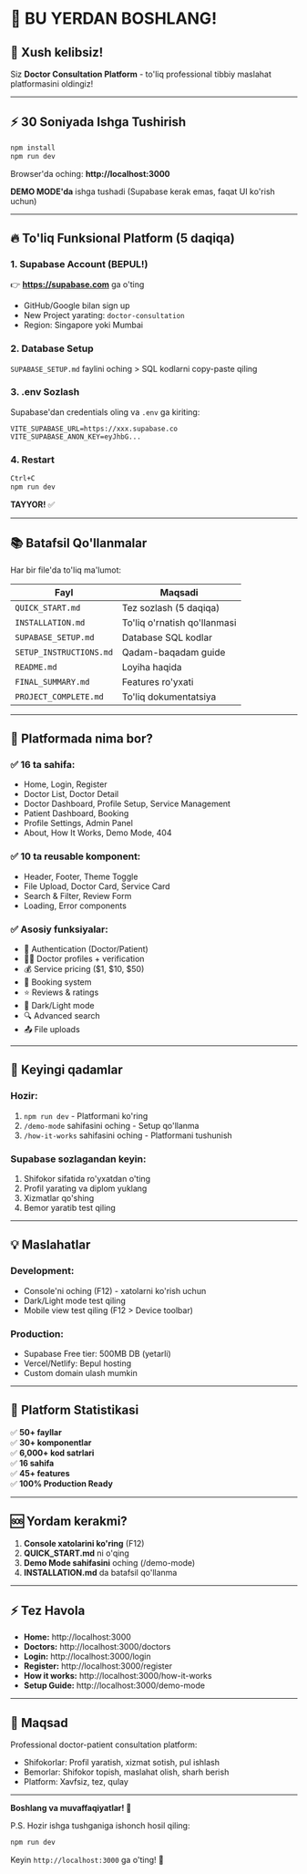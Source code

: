 # 🎉 BU YERDAN BOSHLANG!

## 👋 Xush kelibsiz!

Siz **Doctor Consultation Platform** - to'liq professional tibbiy maslahat platformasini oldingiz!

---

## ⚡ 30 Soniyada Ishga Tushirish

```bash
npm install
npm run dev
```

Browser'da oching: **http://localhost:3000**

**DEMO MODE'da** ishga tushadi (Supabase kerak emas, faqat UI ko'rish uchun)

---

## 🔥 To'liq Funksional Platform (5 daqiqa)

### 1. Supabase Account (BEPUL!)

👉 **https://supabase.com** ga o'ting
- GitHub/Google bilan sign up
- New Project yarating: `doctor-consultation`
- Region: Singapore yoki Mumbai

### 2. Database Setup

`SUPABASE_SETUP.md` faylini oching > SQL kodlarni copy-paste qiling

### 3. .env Sozlash

Supabase'dan credentials oling va `.env` ga kiriting:

```env
VITE_SUPABASE_URL=https://xxx.supabase.co
VITE_SUPABASE_ANON_KEY=eyJhbG...
```

### 4. Restart

```bash
Ctrl+C
npm run dev
```

**TAYYOR!** ✅

---

## 📚 Batafsil Qo'llanmalar

Har bir file'da to'liq ma'lumot:

| Fayl | Maqsadi |
|------|---------|
| `QUICK_START.md` | Tez sozlash (5 daqiqa) |
| `INSTALLATION.md` | To'liq o'rnatish qo'llanmasi |
| `SUPABASE_SETUP.md` | Database SQL kodlar |
| `SETUP_INSTRUCTIONS.md` | Qadam-baqadam guide |
| `README.md` | Loyiha haqida |
| `FINAL_SUMMARY.md` | Features ro'yxati |
| `PROJECT_COMPLETE.md` | To'liq dokumentatsiya |

---

## 🎯 Platformada nima bor?

### ✅ 16 ta sahifa:
- Home, Login, Register
- Doctor List, Doctor Detail
- Doctor Dashboard, Profile Setup, Service Management
- Patient Dashboard, Booking
- Profile Settings, Admin Panel
- About, How It Works, Demo Mode, 404

### ✅ 10 ta reusable komponent:
- Header, Footer, Theme Toggle
- File Upload, Doctor Card, Service Card
- Search & Filter, Review Form
- Loading, Error components

### ✅ Asosiy funksiyalar:
- 🔐 Authentication (Doctor/Patient)
- 👨‍⚕️ Doctor profiles + verification
- 💰 Service pricing ($1, $10, $50)
- 📅 Booking system
- ⭐ Reviews & ratings
- 🌙 Dark/Light mode
- 🔍 Advanced search
- 📤 File uploads

---

## 🚀 Keyingi qadamlar

### Hozir:
1. `npm run dev` - Platformani ko'ring
2. `/demo-mode` sahifasini oching - Setup qo'llanma
3. `/how-it-works` sahifasini oching - Platformani tushunish

### Supabase sozlagandan keyin:
1. Shifokor sifatida ro'yxatdan o'ting
2. Profil yarating va diplom yuklang
3. Xizmatlar qo'shing
4. Bemor yaratib test qiling

---

## 💡 Maslahatlar

### Development:
- Console'ni oching (F12) - xatolarni ko'rish uchun
- Dark/Light mode test qiling
- Mobile view test qiling (F12 > Device toolbar)

### Production:
- Supabase Free tier: 500MB DB (yetarli)
- Vercel/Netlify: Bepul hosting
- Custom domain ulash mumkin

---

## 🎊 Platform Statistikasi

✅ **50+ fayllar**  
✅ **30+ komponentlar**  
✅ **6,000+ kod satrlari**  
✅ **16 sahifa**  
✅ **45+ features**  
✅ **100% Production Ready**  

---

## 🆘 Yordam kerakmi?

1. **Console xatolarini ko'ring** (F12)
2. **QUICK_START.md** ni o'qing
3. **Demo Mode sahifasini** oching (/demo-mode)
4. **INSTALLATION.md** da batafsil qo'llanma

---

## ⚡ Tez Havola

- **Home:** http://localhost:3000
- **Doctors:** http://localhost:3000/doctors
- **Login:** http://localhost:3000/login
- **Register:** http://localhost:3000/register
- **How it works:** http://localhost:3000/how-it-works
- **Setup Guide:** http://localhost:3000/demo-mode

---

## 🎯 Maqsad

Professional doctor-patient consultation platform:
- Shifokorlar: Profil yaratish, xizmat sotish, pul ishlash
- Bemorlar: Shifokor topish, maslahat olish, sharh berish
- Platform: Xavfsiz, tez, qulay

---

**Boshlang va muvaffaqiyatlar! 🚀**

P.S. Hozir ishga tushganiga ishonch hosil qiling:
```bash
npm run dev
```

Keyin `http://localhost:3000` ga o'ting! 🎉

